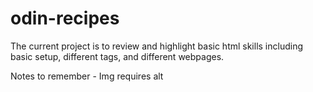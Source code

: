 # odin-recipes

The current project is to review and highlight basic html skills including basic setup, different tags, and different webpages.

Notes to remember - Img requires alt